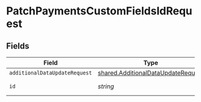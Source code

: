# PatchPaymentsCustomFieldsIdRequest


## Fields

| Field                                                                                           | Type                                                                                            | Required                                                                                        | Description                                                                                     |
| ----------------------------------------------------------------------------------------------- | ----------------------------------------------------------------------------------------------- | ----------------------------------------------------------------------------------------------- | ----------------------------------------------------------------------------------------------- |
| `additionalDataUpdateRequest`                                                                   | [shared.AdditionalDataUpdateRequest](../../../sdk/models/shared/additionaldataupdaterequest.md) | :heavy_minus_sign:                                                                              | N/A                                                                                             |
| `id`                                                                                            | *string*                                                                                        | :heavy_check_mark:                                                                              | Unique identifier                                                                               |